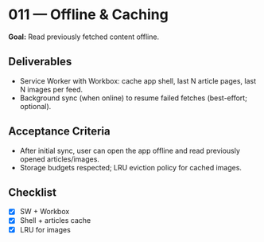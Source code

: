 # 011 — Offline & Caching

**Goal:** Read previously fetched content offline.

## Deliverables

- Service Worker with Workbox: cache app shell, last N article pages, last N images per feed.
- Background sync (when online) to resume failed fetches (best-effort; optional).

## Acceptance Criteria

- After initial sync, user can open the app offline and read previously opened articles/images.
- Storage budgets respected; LRU eviction policy for cached images.

## Checklist

- [x] SW + Workbox
- [x] Shell + articles cache
- [x] LRU for images
